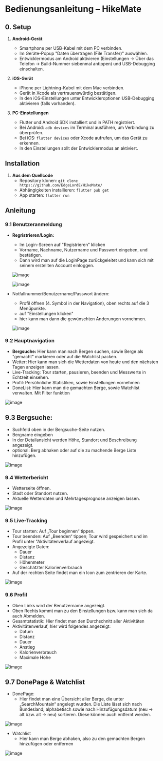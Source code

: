 # Bedienungsanleitung – HikeMate

## 0. Setup

1. **Android-Gerät**  
   - Smartphone per USB-Kabel mit dem PC verbinden.  
   - Im Geräte-Popup "Daten übertragen (File Transfer)" auswählen.  
   - Entwicklermodus am Android aktivieren (Einstellungen → Über das Telefon → Build-Nummer siebenmal antippen) und USB-Debugging einschalten.

2. **iOS-Gerät**  
   - iPhone per Lightning-Kabel mit dem Mac verbinden.  
   - Gerät in Xcode als vertrauenswürdig bestätigen.  
   - In den iOS-Einstellungen unter Entwickleroptionen USB-Debugging aktivieren (falls vorhanden).

3. **PC-Einstellungen**  
   - Flutter und Android SDK installiert und in PATH registriert.  
   - Bei Android: `adb devices` im Terminal ausführen, um Verbindung zu überprüfen.  
   - Bei iOS: `flutter devices` oder Xcode aufrufen, um das Gerät zu erkennen.
   - In den Einstellungen sollt der Entwicklermodus an aktiviert.

## Installation

1. **Aus dem Quellcode**  
   - Repository klonen: `git clone https://github.com/EdgeLordE/HikeMate/`  
   - Abhängigkeiten installieren: `flutter pub get`  
   - App starten: `flutter run`  


## Anleitung

   ### 9.1 Benutzeranmeldung

   - **Regristrieren/Login:**
      - Im Login-Screen auf "Registrieren" klicken
      - Vorname, Nachname, Nutzername und Passwort eingeben, und bestätigen.
      - Dann wird man auf die LoginPage zurückgeleitet und kann sich mit seinem erstellten Account einloggen.
       
      ![image](https://github.com/user-attachments/assets/3e61dbc7-bc8d-4fec-8ccf-23fba8e9f5e9)
     
      ![image](https://github.com/user-attachments/assets/dafca294-3523-4ab5-b91e-d600c929590d)

   - Notfallnummer/Benutzername/Passwort ändern:
      - Profil öffnen (4. Symbol in der Navigation), oben rechts auf die 3 Menüpunkte.
      - auf "Einstellungen klicken"
      - hier kann man dann die gewünschten Änderungen vornehmen.

       ![image](https://github.com/user-attachments/assets/79bf45c6-9ece-46a5-8eb4-daf98d27896b)

   ### 9.2 Hauptnavigation

   - **Bergsuche:** Hier kann man nach Bergen suchen, sowie Berge als "gemacht" markieren oder auf die Watchlist packen.
   - Wetter: Hier kann man sich die Wetterdaten von heute und den nächsten Tagen anzeigen lassen.
   - Live-Tracking: Tour starten, pausieren, beenden und Messwerte in Echtzeit einsehen.
   - Profil: Persöhnliche Statistiken, sowie Einstellungen vornehmen
   - DoneList: Hier kann man die gemachten Berge, sowie Watchlist verwalten. Mit Filter funktion

   ![image](https://github.com/user-attachments/assets/43398932-4752-445b-9766-3131cf9a0d78)

   ## 9.3 Bergsuche:
   
   - Suchfeld oben in der Bergsuche-Seite nutzen.
   - Bergname eingeben
   - In der Detailansicht werden Höhe, Standort und Beschreibung angezeigt.
   - optional: Berg abhaken oder auf die zu machende Berge Liste hinzufügen.
   
   ![image](https://github.com/user-attachments/assets/52d20921-053f-451d-a9a9-9a5ee2e76b66)

   ### 9.4 Wetterbericht

   - Wetterseite öffnen.
   - Stadt oder Standort nutzen.
   - Aktuelle Wetterdaten und Mehrtagesprognose anzeigen lassen.

   ![image](https://github.com/user-attachments/assets/7ba736c0-260b-4943-b675-89ded1ef8397)

   ### 9.5 Live-Tracking
   
   - Tour starten: Auf „Tour beginnen“ tippen.
   - Tour beenden: Auf „Beenden“ tippen; Tour wird gespeichert und im Profil unter "Aktivitätenverlauf angezeigt.
   - Angezeigte Daten:
      - Dauer
      - Distanz
      - Höhenmeter
      - Geschätzter Kalorienverbrauch
   - Auf der rechten Seite findet man ein Icon zum zentrieren der Karte.

   ![image](https://github.com/user-attachments/assets/b06fb609-e62a-44de-a2b9-3d5d729d3260)

   ### 9.6 Profil

   - Oben Links wird der Benutzername angezeigt.
   - Oben Rechts kommt man zu den Einstellungen bzw. kann man sich da auch Abmelden.
   - Gesamtstatistik: Hier findet man den Durchschnitt aller Aktivitäten
   - Aktivitätenverlauf, hier wird folgendes angezeigt:
      - Datum
      - Distanz
      - Dauer
      - Anstieg
      - Kalorienverbrauch
      - Maximale Höhe

   ![image](https://github.com/user-attachments/assets/fd4a858c-f44e-42fa-adfd-cad23920ae9d)

   ## 9.7 DonePage & Watchlist

   - DonePage:
      - Hier findet man eine Übersicht aller Berge, die unter „SearchMountain“ angelegt wurden.
Die Liste lässt sich nach Bundesland, alphabetisch sowie nach Hinzufügungsdatum (neu → alt bzw. alt → neu) sortieren. Diese können auch entfernt werden.

   ![image](https://github.com/user-attachments/assets/4cae9d09-335f-4d57-97b1-e3788e83741a)

   - Watchlist
      - Hier kann man Berge abhaken, also zu den gemachten Bergen hinzufügen oder entfernen

   ![image](https://github.com/user-attachments/assets/e2b682df-c982-4fa3-b204-0ef4ebee134f)


